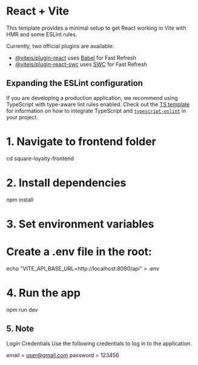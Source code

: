# React + Vite

This template provides a minimal setup to get React working in Vite with HMR and some ESLint rules.

Currently, two official plugins are available:

- [@vitejs/plugin-react](https://github.com/vitejs/vite-plugin-react/blob/main/packages/plugin-react) uses [Babel](https://babeljs.io/) for Fast Refresh
- [@vitejs/plugin-react-swc](https://github.com/vitejs/vite-plugin-react/blob/main/packages/plugin-react-swc) uses [SWC](https://swc.rs/) for Fast Refresh

## Expanding the ESLint configuration

If you are developing a production application, we recommend using TypeScript with type-aware lint rules enabled. Check out the [TS template](https://github.com/vitejs/vite/tree/main/packages/create-vite/template-react-ts) for information on how to integrate TypeScript and [`typescript-eslint`](https://typescript-eslint.io) in your project.


# 1. Navigate to frontend folder
cd square-loyalty-frontend

# 2. Install dependencies
npm install

# 3. Set environment variables
# Create a .env file in the root:
echo "VITE_API_BASE_URL=http://localhost:8080/api" > .env

# 4. Run the app
npm run dev

## 5. Note
Login Credentials
Use the following credentials to log in to the application.

email = user@gmail.com
password = 123456

